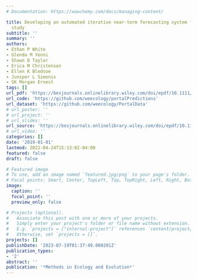 ```yaml
---
# Documentation: https://wowchemy.com/docs/managing-content/

title: Developing an automated iterative near-term forecasting system for an ecological
  study
subtitle: ''
summary: ''
authors:
- Ethan P White
- Glenda M Yenni
- Shawn D Taylor
- Erica M Christensen
- Ellen K Bledsoe
- Juniper L Simonis
- SK Morgan Ernest
tags: []
url_pdf: 'https://besjournals.onlinelibrary.wiley.com/doi/epdf/10.1111/2041-210X.13104'
url_code: 'https://github.com/weecology/portalPredictions'
url_dataset: 'https://github.com/weecology/PortalData'
# url_poster: ''
# url_project: ''
# url_slides: ''
url_source: 'https://besjournals.onlinelibrary.wiley.com/doi/epdf/10.1111/2041-210X.13104'
# url_video: ''
categories: []
date: '2019-01-01'
lastmod: 2022-04-24T15:13:02-04:00
featured: false
draft: false

# Featured image
# To use, add an image named `featured.jpg/png` to your page's folder.
# Focal points: Smart, Center, TopLeft, Top, TopRight, Left, Right, BottomLeft, Bottom, BottomRight.
image:
  caption: ''
  focal_point: ''
  preview_only: false

# Projects (optional).
#   Associate this post with one or more of your projects.
#   Simply enter your project's folder or file name without extension.
#   E.g. `projects = ["internal-project"]` references `content/project/deep-learning/index.md`.
#   Otherwise, set `projects = []`.
projects: []
publishDate: '2023-07-19T01:37:49.000201Z'
publication_types:
- '2'
abstract: ''
publication: '*Methods in Ecology and Evolution*'
---
```

